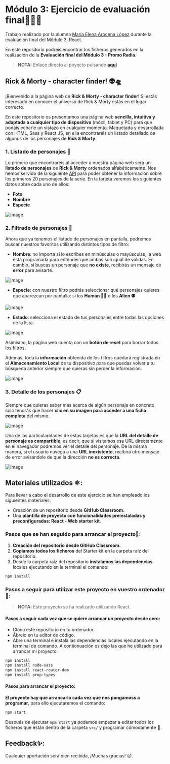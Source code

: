 # Módulo 3:  Ejercicio de evaluación final👩🏻‍💻 

Trabajo realizado por la alumna [María Elena Arocena López](https://github.com/marocena26) durante la evaluación final del Módulo 3: React. 

En este repositorio podreis encontrar los ficheros generados en la realización de la **Evaluación final del Módulo 3 - Promo Radia**. 

> **NOTA:** Enlace directo al poyecto pulsando **[aquí](https://beta.adalab.es/modulo-3-evaluacion-final-marocena26/)**

## Rick & Morty - character finder! 👽🛸 

¡Bienvenido a la página web de **Rick & Morty - character finder**! Si estás interesado en conocer el universo de Rick & Morty estás en el lugar correcto.

En este repositorio os presentamos una página web **sencilla, intuitiva y adaptada a cualquier tipo de dispositivo** (mócil, tablet y PC) para que podáis echarle un vistazo en cualquier momento. Maquetada y desarrollada con HTML, Sass y React JS, en ella encontraréis un listado detallado de algunos de los personajes de **Rick & Morty**.

### 1. Listado de personajes 👾

Lo primero que encontraréis al acceder a nuestra página web será un **listado de personajes** de **Rick & Morty** ordenados alfabéticamente. Nos hemos servido de la siguiente [API](https://rickandmortyapi.com/documentation/#get-all-characters) para poder obtener la información sobre los primeros 20 personajes de la serie. En la tarjeta veremos los siguientes datos sobre cada uno de ellos: 

- **Foto**
- **Nombre**
- **Especie**

![image](https://user-images.githubusercontent.com/113302094/207608674-2cbcddad-6c8a-40ea-a8ef-74d3b1ab3d9f.png)

### 2. Filtrado de personajes 🌈

Ahora que ya tenemos el listado de personajes en pantalla, podremos buscar nuestros favoritos utilizando distintos tipos de filtro:

- **Nombre**: no importa si lo escribes en minúsculas o mayúsculas, la web está programada para entender que ambas son igual de válidas. En cambio, si buscas un personaje que **no existe**, recibirás un mensaje de **error** para avisarte.

![image](https://user-images.githubusercontent.com/113302094/207609108-96e91580-a5a8-402f-a5f6-637dc762a1c3.png)

- **Especie**: con nuestro filtro podrás seleccionar qué personajes quieres que aparezcan por pantalla: si los **Human 👨🏻** o los **Alien 👽**

![image](https://user-images.githubusercontent.com/113302094/207609255-ef84eb59-69ef-478c-af48-f237d1b5bb8f.png)

- **Estado**: selecciona el estado de tus personajes entre todas las opciones de la lista.

![image](https://user-images.githubusercontent.com/113302094/207609423-38daa1c4-5c33-4726-b2ff-c3ed2d95b2e0.png)

Asimismo, la página web cuenta con un **botón de reset** para borrar todos los filtros.

Además, toda la **información** obtenida de los filtros quedará registrada en el **Almacenamiento Local** de tu dispositivo para que puedas volver a tu búsqueda anterior siempre que quieras sin perder la información.

![image](https://user-images.githubusercontent.com/113302094/207610447-f1df6fcf-fbda-4433-b9a0-d0c126feec6a.png)

### 3. Detalle de los personajes 📋

Siempre que quieras saber más acerca de algún personaje en concreto, solo tendrás que hacer **clic en su imagen para acceder a una ficha completa** del mismo.

![image](https://user-images.githubusercontent.com/113302094/207611074-609d80b3-7c14-49fc-831a-a023787b5871.png)

Una de las particularidades de estas tarjetas es que la **URL del detalle de personaje es compartible**, es decir, que si visitamos esa URL directamente en el navegador podremos ver el detalle del personaje. De la misma manera, si el usuario navega a una **URL inexistente**, recibirá otro mensaje de error avisándole de que la dirección **no es correcta**.

![image](https://user-images.githubusercontent.com/113302094/207612499-2fbe436d-8077-477e-92e3-d388380d8004.png)


## Materiales utilizados ⚛️: 

Para llevar a cabo el desarrollo de este ejercicio se han empleado los siguientes materiales:
- Creación de un repositorio desde **GitHub Classroom.**
- Una **plantilla de proyecto con funcionalidades preinstaladas y preconfiguradas: React - Web starter kit**.

### Pasos que se han seguido para arrancar el proyecto🔌:

1. **Creación del repositorio desde GitHub Classroom.**
2. **Copiamos todos los ficheros** del Starter kit en la carpeta raíz del repositorio.
3. Desde la carpeta raíz del repositorio **instalamos las dependencias** locales ejecutando en la terminal el comando:

```bash
npm install
```

### Pasos a seguir para utilizar este proyecto en vuestro ordenador💾:

> **NOTA:** Este proyecto se ha realizado utilizando React.

#### Pasos a seguir cada vez que se quiere arrancar un proyecto desde cero:

- Clona este repositorio en tu ordenador.
- Ábrelo en tu editor de código.
- Abre una terminal e instala las dependencias locales ejecutando en la terminal de comando. A contionuación os dejo las que he utilizado para arrancar mi proyecto:

```bash
npm install 
npm install node-sass
npm install react-router-dom
npm install prop-types
```

#### Pasos para arrancar el proyecto:

**El proyecto hay que arrancarlo cada vez que nos pongamoss a programar**, para ello ejecutaremos el comando:

```bash
npm start
```

Después de ejecutar `npm start` ya podemos empezar a editar todos los ficheros que están dentro de la carpeta `src/` y programar cómodamente 💫 .


## Feedback✨:

Cualquier aportación será bien recibida, ¡Muchas gracias! 😉.

